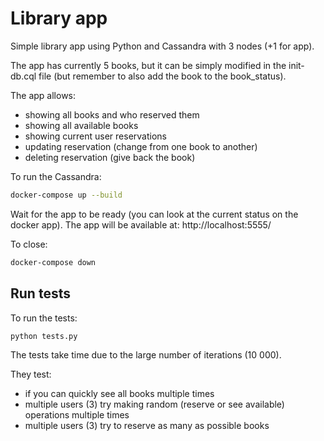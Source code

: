 # Library app
Simple library app using Python and Cassandra with 3 nodes (+1 for app).

The app has currently 5 books, but it can be simply modified in the  init-db.cql file (but remember to also add the book to the book_status).

The app allows:
- showing all books and who reserved them
- showing all available books
- showing current user reservations
- updating reservation (change from one book to another)
- deleting reservation (give back the book)


To run the Cassandra:
```sh
docker-compose up --build
```

Wait for the app to be ready (you can look at the current status on the docker app). 
The app will be available at: http://localhost:5555/

To close:
```sh
docker-compose down
```
## Run tests
To run the tests:
```sh
python tests.py
```

The tests take time due to the large number of iterations (10 000).

They test:
- if you can quickly see all books multiple times
- multiple users (3) try making random (reserve or see available) operations multiple times
- multiple users (3)  try to reserve as many as possible books
